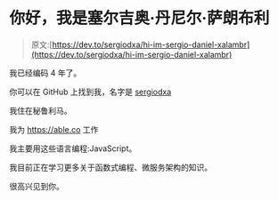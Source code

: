 # 你好，我是塞尔吉奥·丹尼尔·萨朗布利

> 原文:[https://dev.to/sergiodxa/hi-im-sergio-daniel-xalambr](https://dev.to/sergiodxa/hi-im-sergio-daniel-xalambr)

我已经编码 4 年了。

你可以在 GitHub 上找到我，名字是 [sergiodxa](https://github.com/sergiodxa)

我住在秘鲁利马。

我为 https://able.co 工作

我主要用这些语言编程:JavaScript。

我目前正在学习更多关于函数式编程、微服务架构的知识。

很高兴见到你。